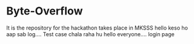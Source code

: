 # Byte-Overflow
 It is the repository for the hackathon takes place in MKSSS
hello keso ho aap sab log....
Test case chala raha hu
hello everyone....
login page

